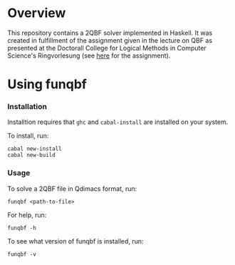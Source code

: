 # Overview

This repository contains a 2QBF solver implemented in Haskell. It was created in fulfillment of the assignment given in the lecture on QBF as presented at the Doctorall College for Logical Methods in Computer Science's Ringvorlesung (see [here](http://fmv.jku.at/ringvorlesung/) for the assignment).

# Using funqbf
### Installation
Installtion requires that ``ghc`` and ``cabal-install`` are installed on your system. 

To install, run:
```
cabal new-install
cabal new-build
``` 

### Usage
To solve a 2QBF file in Qdimacs format, run:
```
funqbf <path-to-file>
``` 

For help, run:
```
funqbf -h
``` 

To see what version of funqbf is installed, run:

```
funqbf -v
``` 